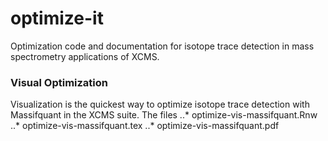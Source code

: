 optimize-it
===========
Optimization code and documentation for isotope trace detection in mass spectrometry applications of XCMS.  
### Visual Optimization
Visualization is the quickest way to optimize isotope trace detection with Massifquant in the XCMS suite. The files 
..* optimize-vis-massifquant.Rnw 
..* optimize-vis-massifquant.tex
..* optimize-vis-massifquant.pdf

